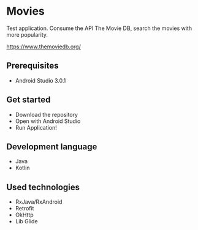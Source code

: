 # Movies

Test application.
Consume the API The Movie DB, search the movies with more popularity.

https://www.themoviedb.org/

## Prerequisites

- Android Studio 3.0.1

## Get started

- Download the repository
- Open with Android Studio
- Run Application!

## Development language

- Java
- Kotlin

## Used technologies

- RxJava/RxAndroid
- Retrofit
- OkHttp
- Lib Glide
